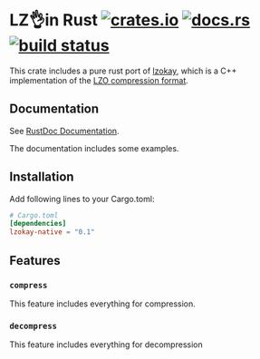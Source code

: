 # LZ👌in Rust [![crates.io](https://img.shields.io/crates/v/lzokay-native?style=flat-square&logo=rust)](https://crates.io/crates/lzokay-native) [![docs.rs](https://img.shields.io/badge/docs.rs-lzokay--native-66c2a5.svg?logo=docs.rs&style=flat-square)](https://docs.rs/lzokay-native) [![build status](https://img.shields.io/github/actions/workflow/status/arma-tools/lzokay-native-rs/CI.yml?branch=main&style=flat-square)](https://github.com/arma-tools/lzokay-native-rs/actions?query=branch%3Amaster)

This crate includes a pure rust port of [lzokay](https://github.com/jackoalan/lzokay), which is a C++ implementation of the [LZO compression format](http://www.oberhumer.com/opensource/lzo/).

## Documentation
See [RustDoc Documentation](https://docs.rs/lzokay-native).

The documentation includes some examples.

## Installation

Add following lines to your Cargo.toml:
```toml
# Cargo.toml
[dependencies]
lzokay-native = "0.1"
```

## Features

### `compress`
This feature includes everything for compression.

### `decompress`
This feature includes everything for decompression